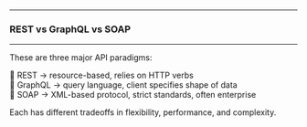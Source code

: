 <br>

---
### REST vs GraphQL vs SOAP
---

These are three major API paradigms:

<div class="fullWidthBullet">

🔹 <span class="emphasis">REST</span> → resource-based, relies on HTTP verbs  
🔹 <span class="emphasis">GraphQL</span> → query language, client specifies shape of data  
🔹 <span class="emphasis">SOAP</span> → XML-based protocol, strict standards, often enterprise  

</div>

Each has different tradeoffs in flexibility, performance, and complexity.

